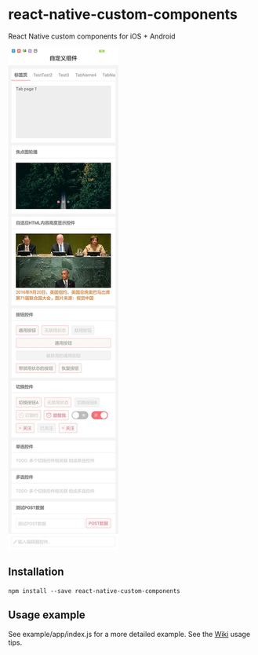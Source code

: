 # react-native-custom-components
React Native custom components for iOS + Android

![components preview](https://github.com/8088/react-native-custom-components/blob/master/example/component_preview.jpg)

## Installation
```
npm install --save react-native-custom-components
```

## Usage example

See example/app/index.js for a more detailed example.
See the [Wiki](https://github.com/8088/react-native-custom-components/wiki) usage tips.
